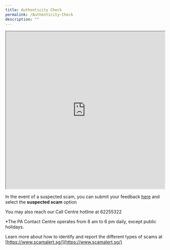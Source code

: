 ```yaml
---
title: Authenticity Check
permalink: /Authenticity-Check
description: ""
---
```

<iframe src="https://www.checkfirst.gov.sg/c/f96e01a6-3fca-435c-ba2e-ca280170d31c" style="width:100%;height:500px" scrolling="no"></iframe>

In the event of a suspected scam, you can submit your feedback [here](https://www.pa.gov.sg/feedback) and select the **suspected scam** option

You may also reach our Call Centre hotline at 62255322

*The PA Contact Centre operates from 8 am to 6 pm daily, except public holidays.

Learn more about how to identify and report the different types of scams at [https://www.scamalert.sg/](https://www.scamalert.sg/)